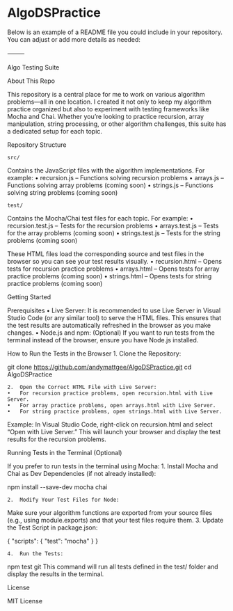 # AlgoDSPractice
Below is an example of a README file you could include in your repository. You can adjust or add more details as needed:

⸻

Algo Testing Suite

About This Repo

This repository is a central place for me to work on various algorithm problems—all in one location. I created it not only to keep my algorithm practice organized but also to experiment with testing frameworks like Mocha and Chai. Whether you’re looking to practice recursion, array manipulation, string processing, or other algorithm challenges, this suite has a dedicated setup for each topic.

Repository Structure

	src/
Contains the JavaScript files with the algorithm implementations. For example:
	•	recursion.js – Functions solving recursion problems
	•	arrays.js – Functions solving array problems (coming soon)
	•	strings.js – Functions solving string problems (coming soon)

	test/
Contains the Mocha/Chai test files for each topic. For example:
	•	recursion.test.js – Tests for the recursion problems
	•	arrays.test.js – Tests for the array problems (coming soon)
	•	strings.test.js – Tests for the string problems (coming soon)

These HTML files load the corresponding source and test files in the browser so you can see your test results visually.
	•	recursion.html – Opens tests for recursion practice problems
	•	arrays.html – Opens tests for array practice problems (coming soon)
	•	strings.html – Opens tests for string practice problems (coming soon)

Getting Started

Prerequisites
	•	Live Server:
It is recommended to use Live Server in Visual Studio Code (or any similar tool) to serve the HTML files. This ensures that the test results are automatically refreshed in the browser as you make changes.
	•	Node.js and npm: (Optional)
If you want to run tests from the terminal instead of the browser, ensure you have Node.js installed.

How to Run the Tests in the Browser
	1.	Clone the Repository:

git clone https://github.com/andymattgee/AlgoDSPractice.git
cd AlgoDSPractice


	2.	Open the Correct HTML File with Live Server:
	•	For recursion practice problems, open recursion.html with Live Server.
	•	For array practice problems, open arrays.html with Live Server.
	•	For string practice problems, open strings.html with Live Server.
Example:
In Visual Studio Code, right-click on recursion.html and select “Open with Live Server.” This will launch your browser and display the test results for the recursion problems.

Running Tests in the Terminal (Optional)

If you prefer to run tests in the terminal using Mocha:
	1.	Install Mocha and Chai as Dev Dependencies (if not already installed):

npm install --save-dev mocha chai


	2.	Modify Your Test Files for Node:
Make sure your algorithm functions are exported from your source files (e.g., using module.exports) and that your test files require them.
	3.	Update the Test Script in package.json:

{
  "scripts": {
    "test": "mocha"
  }
}


	4.	Run the Tests:

npm test
git
This command will run all tests defined in the test/ folder and display the results in the terminal.


License

MIT License

